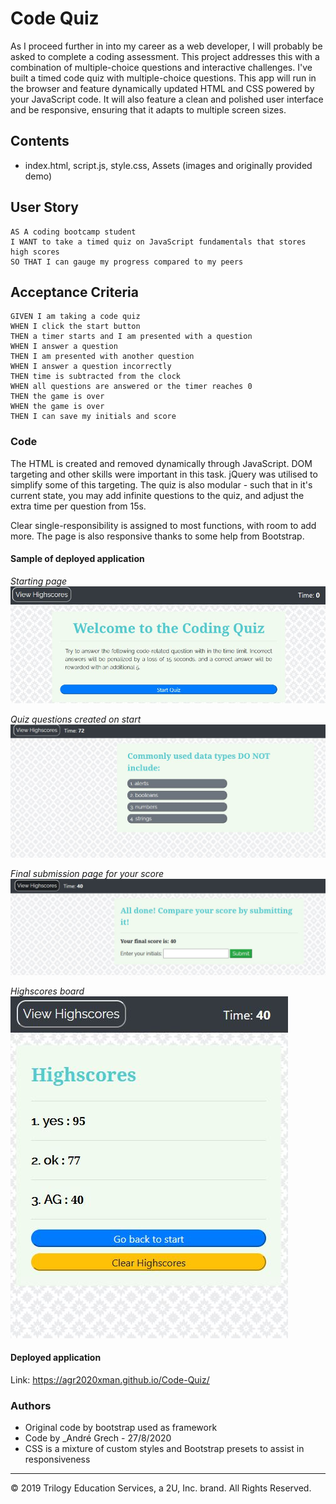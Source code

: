 # Code Quiz

As I proceed further in into my career as a web developer, I will probably be asked to complete a coding assessment. This project addresses this with a combination of multiple-choice questions and interactive challenges. I've built a timed code quiz with multiple-choice questions. This app will run in the browser and feature dynamically updated HTML and CSS powered by your JavaScript code. It will also feature a clean and polished user interface and be responsive, ensuring that it adapts to multiple screen sizes.

## Contents

- index.html, script.js, style.css, Assets (images and originally provided demo)

## User Story

```
AS A coding bootcamp student
I WANT to take a timed quiz on JavaScript fundamentals that stores high scores
SO THAT I can gauge my progress compared to my peers
```

## Acceptance Criteria

```
GIVEN I am taking a code quiz
WHEN I click the start button
THEN a timer starts and I am presented with a question
WHEN I answer a question
THEN I am presented with another question
WHEN I answer a question incorrectly
THEN time is subtracted from the clock
WHEN all questions are answered or the timer reaches 0
THEN the game is over
WHEN the game is over
THEN I can save my initials and score
```

### Code

The HTML is created and removed dynamically through JavaScript. DOM targeting and other skills were important in this task. jQuery was utilised to simplify some of this targeting.
The quiz is also modular - such that in it's current state, you may add infinite questions to the quiz, and adjust the extra time per question from 15s.

Clear single-responsibility is assigned to most functions, with room to add more. The page is also responsive thanks to some help from Bootstrap.

#### Sample of deployed application

_Starting page_
![](Assets/startpage.JPG)

_Quiz questions created on start_
![](Assets/quizquestions.JPG)

_Final submission page for your score_
![](Assets/finalsubmission.JPG)

_Highscores board_
![](Assets/highscores.JPG)

#### Deployed application

Link: https://agr2020xman.github.io/Code-Quiz/

### Authors

- Original code by bootstrap used as framework
- Code by \_Andr&eacute; Grech - 27/8/2020
- CSS is a mixture of custom styles and Bootstrap presets to assist in responsiveness

---

© 2019 Trilogy Education Services, a 2U, Inc. brand. All Rights Reserved.
